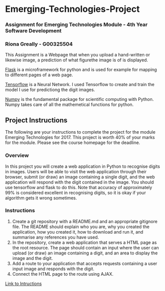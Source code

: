 # Emerging-Technologies-Project
### Assignment for Emerging Technologies Module - 4th Year Software Development
### Ríona Greally - G00325504

This Assignment is a Webpage that when you upload a hand-written or likewise image, a prediction of what figurethe image is of is displayed.

[Flask](https://www.fullstackpython.com/flask.html) is a microframework for python and is used for example for mapping to different pages of a web page.

[Tensorflow](https://www.tensorflow.org/) is a Neural Network. I used Tensorflow to create and train the model I use for predictiong the digit images. 

[Numpy](http://www.numpy.org/) is the fundamental package for scientific computing with Python. Numpy takes care of all the mathemetical functions for python. 

## Project Instructions

The following are your instructions to complete the project for the module Emerging Technologies for 2017. This project is worth 40% of your marks for the module. Please see the course homepage for the deadline.

### Overview

In this project you will create a web application in Python to recognise digits in images. Users will be able to visit the web application through their browser, submit (or draw) an image containing a single digit, and the web application will respond with the digit contained in the image. You should use tensorflow and flask to do this. Note that accuracy of approximately 99% is considered excellent in recognising digits, so it is okay if your algorithm gets it wrong sometimes.

### Instructions

1. Create a git repository with a README.md and an appropriate gitignore file. The README should explain who you are, why you created the application, how you created it, how to download and run it, and summarise any references you have used.
2. In the repository, create a web application that serves a HTML page as the root resource. The page should contain an input where the user can upload (or draw) an image containing a digit, and an area to display the image and the digit.
3. Add a route to your application that accepts requests containing a user input image and responds with the digit.
4. Connect the HTML page to the route using AJAX.

[Link to Intructions](https://emerging-technologies.github.io/problems/project.html)
